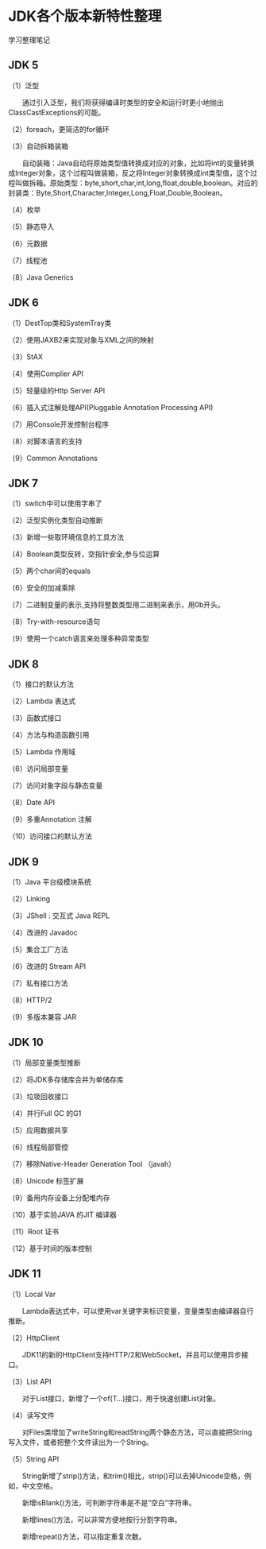 # JDK各个版本新特性整理


学习整理笔记

<!--more-->

## JDK 5 
（1）泛型

  通过引入泛型，我们将获得编译时类型的安全和运行时更小地抛出ClassCastExceptions的可能。

（2）foreach，更简洁的for循环

（3）自动拆箱装箱

  自动装箱：Java自动将原始类型值转换成对应的对象，比如将int的变量转换成Integer对象，这个过程叫做装箱，反之将Integer对象转换成int类型值，这个过程叫做拆箱。原始类型：byte,short,char,int,long,float,double,boolean。对应的封装类：Byte,Short,Character,Integer,Long,Float,Double,Boolean。
   
（4）枚举

（5）静态导入

（6）元数据

（7）线程池

（8）Java Generics
## JDK 6 

（1）DestTop类和SystemTray类

（2）使用JAXB2来实现对象与XML之间的映射

（3）StAX

（4）使用Complier API

（5）轻量级的Http Server API

（6）插入式注解处理API(Pluggable Annotation Processing API)

（7）用Console开发控制台程序

（8）对脚本语言的支持

（9）Common Annotations

## JDK 7 
（1）switch中可以使用字串了

（2）泛型实例化类型自动推断

（3）新增一些取环境信息的工具方法

（4）Boolean类型反转，空指针安全,参与位运算

（5）两个char间的equals

（6）安全的加减乘除

（7）二进制变量的表示,支持将整数类型用二进制来表示，用0b开头。

（8）Try-with-resource语句

（9）使用一个catch语言来处理多种异常类型

## JDK 8 
（1）接口的默认方法

（2）Lambda 表达式

（3）函数式接口

（4）方法与构造函数引用

（5）Lambda 作用域

（6）访问局部变量

（7）访问对象字段与静态变量

（8）Date API

（9）多重Annotation 注解

（10）访问接口的默认方法
## JDK 9 
（1）Java 平台级模块系统

（2）Linking

（3）JShell : 交互式 Java REPL

（4）改进的 Javadoc

（5）集合工厂方法

（6）改进的 Stream API

（7）私有接口方法

（8）HTTP/2

（9）多版本兼容 JAR

## JDK 10 
（1）局部变量类型推断

（2）将JDK多存储库合并为单储存库

（3）垃圾回收接口

（4）并行Full GC 的G1

（5）应用数据共享

（6）线程局部管控

（7）移除Native-Header Generation Tool （javah）

（8）Unicode 标签扩展

（9）备用内存设备上分配堆内存

（10）基于实验JAVA 的JIT 编译器

（11）Root 证书

（12）基于时间的版本控制

## JDK 11

（1）Local Var

  Lambda表达式中，可以使用var关键字来标识变量，变量类型由编译器自行推断。

（2）HttpClient

  JDK11的新的HttpClient支持HTTP/2和WebSocket，并且可以使用异步接口。

（3）List API

  对于List接口，新增了一个of(T…)接口，用于快速创建List对象。

（4）读写文件

  对Files类增加了writeString和readString两个静态方法，可以直接把String写入文件，或者把整个文件读出为一个String。

（5）String API

  String新增了strip()方法，和trim()相比，strip()可以去掉Unicode空格，例如，中文空格。

  新增isBlank()方法，可判断字符串是不是“空白”字符串。

  新增lines()方法，可以非常方便地按行分割字符串。

  新增repeat()方法，可以指定重复次数。

